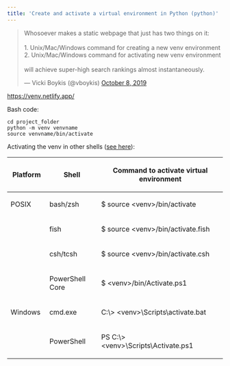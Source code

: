```yaml
---
title: 'Create and activate a virtual environment in Python (python)'
---
```

<blockquote class="twitter-tweet"><p lang="en" dir="ltr">Whosoever makes a static webpage that just has two things on it:<br><br>1. Unix/Mac/Windows command for creating a new venv environment<br>2. Unix/Mac/Windows command for activating new venv environment<br><br>will achieve super-high search rankings almost instantaneously.</p>&mdash; Vicki Boykis (@vboykis) <a href="https://twitter.com/vboykis/status/1181381908493672449?ref_src=twsrc%5Etfw">October 8, 2019</a></blockquote> <script async src="https://platform.twitter.com/widgets.js" charset="utf-8"></script> 


https://venv.netlify.app/

Bash code:
```
cd project_folder
python -m venv venvname
source venvname/bin/activate 
```


Activating the venv in other shells ([see here](https://docs.python.org/3/library/venv.html)):

<table class="docutils align-default">
<colgroup>
<col style="width: 18%">
<col style="width: 24%">
<col style="width: 58%">
</colgroup>
<thead>
<tr class="row-odd"><th class="head"><p>Platform</p></th>
<th class="head"><p>Shell</p></th>
<th class="head"><p>Command to activate virtual environment</p></th>
</tr>
</thead>
<tbody>
<tr class="row-even"><td><p>POSIX</p></td>
<td><p>bash/zsh</p></td>
<td><p>$ source &lt;venv&gt;/bin/activate</p></td>
</tr>
<tr class="row-odd"><td></td>
<td><p>fish</p></td>
<td><p>$ source &lt;venv&gt;/bin/activate.fish</p></td>
</tr>
<tr class="row-even"><td></td>
<td><p>csh/tcsh</p></td>
<td><p>$ source &lt;venv&gt;/bin/activate.csh</p></td>
</tr>
<tr class="row-odd"><td></td>
<td><p>PowerShell Core</p></td>
<td><p>$ &lt;venv&gt;/bin/Activate.ps1</p></td>
</tr>
<tr class="row-even"><td><p>Windows</p></td>
<td><p>cmd.exe</p></td>
<td><p>C:\&gt; &lt;venv&gt;\Scripts\activate.bat</p></td>
</tr>
<tr class="row-odd"><td></td>
<td><p>PowerShell</p></td>
<td><p>PS C:\&gt; &lt;venv&gt;\Scripts\Activate.ps1</p></td>
</tr>
</tbody>
</table>
